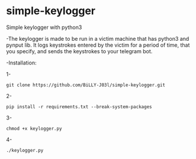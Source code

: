 # simple-keylogger
Simple keylogger with python3

-The keylogger is made to be run in a victim machine that has python3 and pynput lib. It logs keystrokes entered by the victim for a period of time, that you specify, and sends the keystrokes to your telegram bot.

-Installation:

1-

    git clone https://github.com/BiLLY-J03l/simple-keylogger.git

2-

    pip install -r requirements.txt --break-system-packages

3-

    chmod +x keylogger.py

4-
    
    ./keylogger.py
